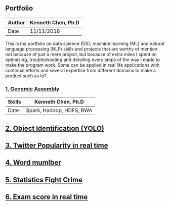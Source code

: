 ## Portfolio

|Author | Kenneth Chen, Ph.D |
|-------|--------------------|
|Date   | 11/11/2018         |

This is my portfolio on data science (DS), machine learning (ML) and natural language processing (NLP) skills and projects that are worthy of mention not because of just a mere project, but because of extra miles I spent on optimizing, troubleshooting and detailing every steps of the way I made to make the program work. Some can be applied in real life applications with continual efforts and several expertise from different domains to make a product such as IoT. 

### <a href=https://github.com/kckenneth/GenomicAssembly>1. Genomic Assembly</a>

|Skills | Kenneth Chen, Ph.D |
|-------|--------------------|
|Date   | Spark, Hadoop, HDFS, BWA |


## <a href=https://github.com/kckenneth/YOLO>2. Object Identification (YOLO)</a>


## <a href=https://github.com/kckenneth/Cassandra>3. Twitter Popularity in real time</a>


## <a href=https://github.com/kckenneth/GPFS_setup_mumbler>4. Word mumlber</a> 


## <a href=https://github.com/kckenneth/statistics_fights_crime>5. Statistics Fight Crime</a>


## <a href=https://github.com/kckenneth/EduFirm>6. Exam score in real time</a>

